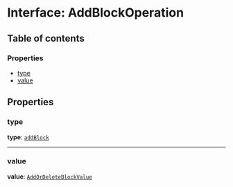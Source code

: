 # Interface: AddBlockOperation

## Table of contents

### Properties

* [type](/auto-docs/fixed-layout-editor/interfaces/AddBlockOperation.md#type)
* [value](/auto-docs/fixed-layout-editor/interfaces/AddBlockOperation.md#value)

## Properties

### type

**type**: [`addBlock`](/auto-docs/fixed-layout-editor/enums/OperationType.md#addblock)

***

### value

**value**: [`AddOrDeleteBlockValue`](/auto-docs/fixed-layout-editor/interfaces/AddOrDeleteBlockValue.md)
